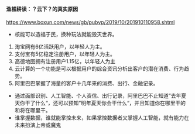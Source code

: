 #### 渔樵耕读：？云下？的真实原因
https://www.boxun.com/news/gb/pubvp/2019/10/201910110958.shtml
- 核能可以造福于民，换种玩法就能毁灭世界。
1. 淘宝网有6亿活跃用户，以年轻人为主。
2. 支付宝有5亿稳定注册用户，以年轻人为主。
3. 高德地图拥有注册用户1.15亿，以年轻人为主
4. 云计算的一个功能是可以根据用户的综合资讯分析出客户的潜在消费、行为趋势。
5. 阿里巴巴掌握了海量的客户十几年来的消费、出行、金融记录。
- 通过面部识别、人工智能、个人资信、出行记录，阿里巴巴不止知道”去年夏天你干了什么“，还可以预知”明年夏天你会干什么“，并且知道你在哪里干的和将在哪里干。
- 谁掌握数据，谁就能掌控未来，如果掌控数据者又掌握人工智能，就有能力在未来扮演上帝或魔鬼
